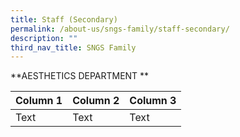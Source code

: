 ```yaml
---
title: Staff (Secondary)
permalink: /about-us/sngs-family/staff-secondary/
description: ""
third_nav_title: SNGS Family
---
```

**AESTHETICS DEPARTMENT
**


| Column 1 | Column 2 | Column 3 |
| -------- | -------- | -------- |
| Text     | Text     | Text     |

